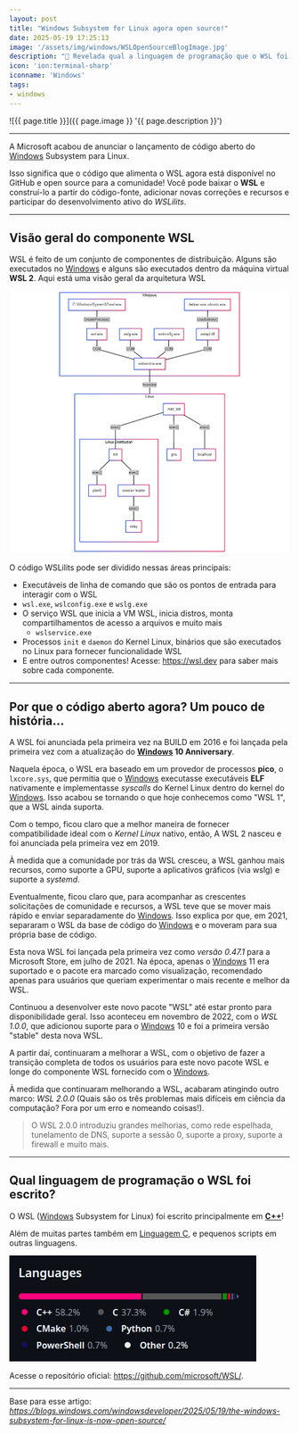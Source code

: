 ```yaml
---
layout: post
title: "Windows Subsystem for Linux agora open source!"
date: 2025-05-19 17:25:13
image: '/assets/img/windows/WSLOpenSourceBlogImage.jpg'
description: "🐧 Revelada qual a linguagem de programação que o WSL foi escrito..."
icon: 'ion:terminal-sharp'
iconname: 'Windows'
tags:
- windows
---
```


![{{ page.title }}]({{ page.image }} '{{ page.description }}')

---

A Microsoft acabou de anunciar o lançamento de código aberto do [Windows](https://terminalroot.com.br/tags#windows) Subsystem para Linux.

Isso significa que o código que alimenta o WSL agora está disponível no GitHub e open source para a comunidade! Você pode baixar o **WSL** e construí-lo a partir do código-fonte, adicionar novas correções e recursos e participar do desenvolvimento ativo do *WSLilits*.

---

## Visão geral do componente WSL
WSL é feito de um conjunto de componentes de distribuição. Alguns são executados no [Windows](https://terminalroot.com.br/tags#windows) e alguns são executados dentro da máquina virtual **WSL 2**. Aqui está uma visão geral da arquitetura WSL

![Arquitetura do WSL](/assets/img/windows/wsl-architecture.png) 

O código WSLilits pode ser dividido nessas áreas principais:

+ Executáveis de linha de comando que são os pontos de entrada para interagir com o WSL
+ `wsl.exe`, `wslconfig.exe` e `wslg.exe`
+ O serviço WSL que inicia a VM WSL, inicia distros, monta compartilhamentos de acesso a arquivos e muito mais
  - `wslservice.exe`
+ Processos `init` e `daemon` do Kernel Linux, binários que são executados no Linux para fornecer funcionalidade WSL
+ E entre outros componentes!
Acesse: <https://wsl.dev> para saber mais sobre cada componente.

---

## Por que o código aberto agora? Um pouco de história...
A WSL foi anunciada pela primeira vez na BUILD em 2016 e foi lançada pela primeira vez com a atualização do **[Windows](https://terminalroot.com.br/tags#windows) 10 Anniversary**.

Naquela época, o WSL era baseado em um provedor de processos **pico**, o `lxcore.sys`, que permitia que o [Windows](https://terminalroot.com.br/tags#windows) executasse executáveis **ELF** nativamente e implementasse *syscalls* do Kernel Linux dentro do kernel do [Windows](https://terminalroot.com.br/tags#windows). Isso acabou se tornando o que hoje conhecemos como "WSL 1", que a WSL ainda suporta.

Com o tempo, ficou claro que a melhor maneira de fornecer compatibilidade ideal com o *Kernel Linux* nativo, então, A WSL 2 nasceu e foi anunciada pela primeira vez em 2019.

À medida que a comunidade por trás da WSL cresceu, a WSL ganhou mais recursos, como suporte a GPU, suporte a aplicativos gráficos (via wslg) e suporte a *systemd*.

Eventualmente, ficou claro que, para acompanhar as crescentes solicitações de comunidade e recursos, a WSL teve que se mover mais rápido e enviar separadamente do [Windows](https://terminalroot.com.br/tags#windows). Isso explica por que, em 2021, separaram o WSL da base de código do [Windows](https://terminalroot.com.br/tags#windows) e o moveram para sua própria base de código. 

Esta nova WSL foi lançada pela primeira vez como *versão 0.47.1* para a Microsoft Store, em julho de 2021. Na época, apenas o [Windows](https://terminalroot.com.br/tags#windows) 11 era suportado e o pacote era marcado como visualização, recomendado apenas para usuários que queriam experimentar o mais recente e melhor da WSL.

Continuou a desenvolver este novo pacote "WSL" até estar pronto para disponibilidade geral. Isso aconteceu em novembro de 2022, com o *WSL 1.0.0*, que adicionou suporte para o [Windows](https://terminalroot.com.br/tags#windows) 10 e foi a primeira versão "stable" desta nova WSL.

A partir daí, continuaram a melhorar a WSL, com o objetivo de fazer a transição completa de todos os usuários para este novo pacote WSL e longe do componente WSL fornecido com o [Windows](https://terminalroot.com.br/tags#windows).

À medida que continuaram melhorando a WSL, acabaram atingindo outro marco: *WSL 2.0.0* (Quais são os três problemas mais difíceis em ciência da computação? Fora por um erro e nomeando coisas!).

> O WSL 2.0.0 introduziu grandes melhorias, como rede espelhada, tunelamento de DNS, suporte a sessão 0, suporte a proxy, suporte a firewall e muito mais.

---

## Qual linguagem de programação o WSL foi escrito?
O WSL ([Windows](https://terminalroot.com.br/tags#windows) Subsystem for Linux) foi escrito principalmente em [**C++**](https://terminalroot.com.br/tags#cpp)! 

Além de muitas partes também em [Linguagem C](https://terminalroot.com.br/c), e pequenos scripts em outras linguagens.

![WSL foi escrito em sua maioria em C++](/assets/img/windows/linguagens.png) 

Acesse o repositório oficial: <https://github.com/microsoft/WSL/>.

---

Base para esse artigo: *https://blogs.windows.com/windowsdeveloper/2025/05/19/the-windows-subsystem-for-linux-is-now-open-source/*

